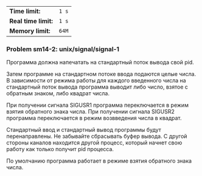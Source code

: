 |                      |       |
|----------------------|-------|
| **Time limit:**      | `1 s` |
| **Real time limit:** | `1 s` |
| **Memory limit:**    | `64M` |


### Problem sm14-2: unix/signal/signal-1

Программа должна напечатать на стандартный поток вывода свой pid.

Затем программе на стандартном потоке ввода подаются целые числа. В зависимости от режима работы для
каждого введенного числа на стандартный поток вывода программа выводит либо число, взятое с обратным
знаком, либо квадрат числа.

При получении сигнала SIGUSR1 программа переключается в режим взятия обратного знака числа. При
получении сигнала SIGUSR2 программа переключается в режим возвведения числа в квадрат.

Стандартный ввод и стандартный вывод программы будут перенаправлены. Не забывайте сбрасывать буфер
вывода. С другой стороны каналов находится другой процесс, который начнет свою работу как только
получит pid процесса.

По умолчанию программа работает в режиме взятия обратного знака числа.

